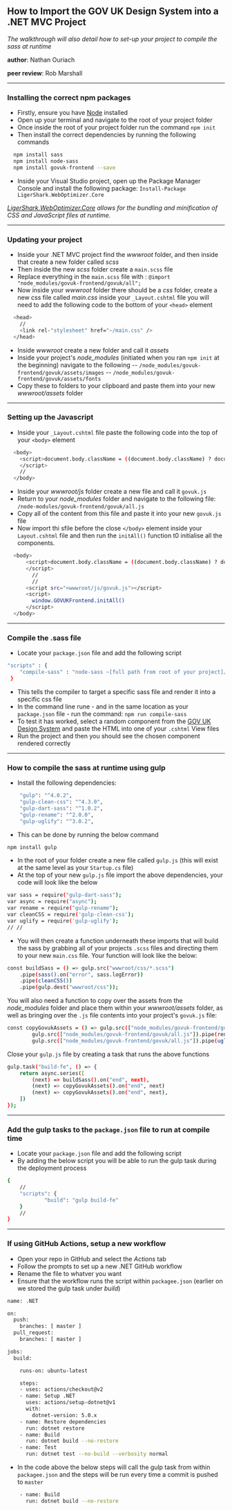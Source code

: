 ## How to Import the GOV UK Design System into a .NET MVC Project

_The walkthrough will also detail how to set-up your project to compile the sass at runtime_

**author**: Nathan Ouriach

**peer review**: Rob Marshall

___

### Installing the correct npm packages

- Firstly, ensure you have [Node](https://nodejs.org/en/) installed 
- Open up your terminal and navigate to the root of your project folder
- Once inside the root of your project folder run the command `npm init`
- Then install the correct dependencies by running the following commands
```sh
  npm install sass
  npm install node-sass
  npm install govuk-frontend --save
  ```
    
- Inside your Visual Studio project, open up the Package Manager Console and install the following package: `Install-Package LigerShark.WebOptimizer.Core`

_[LigerShark.WebOptimizer.Core](https://libraries.io/nuget/LigerShark.WebOptimizer.Core) allows for the bundling and minification of CSS and JavaScript files at runtime._
___
### Updating your project

- Inside your .NET MVC project find the _wwwroot_ folder, and then inside that create a new folder called _scss_ 
- Then inside the new _scss_ folder create a `main.scss` file
- Replace everything in the `main.scss` file with : `@import "node_modules/govuk-frontend/govuk/all";`
- Now inside your _wwwroot_ folder there should be a _css_ folder, create a new css file called _main.css_ inside your `_Layout.cshtml` file you will need to add the following code to the bottom of your `<head>` element

```sh
  <head>
    //    
    <link rel-"stylesheet" href="~/main.css" />
  </head>
 ```
- Inside _wwwroot_ create a new folder and call it _assets_
- Inside your project's _node_modules_ (initiated when you ran `npm init` at the beginning) navigate to the following 
-- `/node_modules/govuk-frontend/govuk/assets/images`
-- `/node_modules/govuk-frontend/govuk/assets/fonts`
- Copy these to folders to your clipboard and paste them into your new _wwwroot/assets_ folder
___
### Setting up the Javascript

- Inside your `_Layout.cshtml` file  paste the following code into the top of your `<body>` element
```sh
  <body>
    <script>document.body.className = ((document.body.className) ? document.body.className + ' js-enabled' : 'js-enabled');
    </script>
    //
  </body>
``` 
          
- Inside your _wwwroot/js_ folder create a new file and call it `govuk.js`
- Return to your _node_modules_ folder and navigate to the following file: `/node-modules/govuk-frontend/govuk/all.js`
- Copy all of the content from this file and paste it into your new `govuk.js` file
- Now import thi sfile before the close `</body>` element inside your `Layout.cshtml` file and then run the `initAll()` function t0 initialise all the components.

```sh
  <body>
      <script>document.body.className = ((document.body.className) ? document.body.className + ' js-enabled' : 'js-enabled');
      </script>
        //
        //
      <script src="<wwwroot/js/govuk.js"></script>
      <script>
        window.GOVUKFrontend.initAll()
      </script>
  </body>
```
___
### Compile the .sass file

- Locate your `package.json` file and add the following script
```sh
"scripts" : {
    "compile-sass" : "node-sass ~[full path from root of your project]/wwwroot/scss/main.scss [full path from root of your project]/wwwroot/css/main.css"
 } 
```
- This tells the compiler to target a specific sass file and render it into a specific css file
- In the command line rune - and in the same location as your `package.json` file - run the command: `npm run compile-sass`
- To test it has worked, select a random component from the [GOV UK Design System](https://design-system.service.gov.uk/components/) and paste the HTML into one of your `.cshtml` View files
- Run the project and then you should see the chosen component rendered correctly
___
### How to compile the sass at runtime using gulp
- Install the following dependencies:
```sh
    "gulp": "^4.0.2",
    "gulp-clean-css": "^4.3.0",
    "gulp-dart-sass": "^1.0.2",
    "gulp-rename": "^2.0.0",
    "gulp-uglify": "^3.0.2",
```
- This can be done by running the below command
```sh
npm install gulp
```

- In the root of your folder create a new file called `gulp.js` (this will exist at the same level as your `Startup.cs` file)
- At the top of your new `gulp.js` file import the above dependencies, your code will look like the below

```sh
var sass = require("gulp-dart-sass");
var async = require("async");
var rename = require("gulp-rename");
var cleanCSS = require('gulp-clean-css');
var uglify = require('gulp-uglify');
// //
```

- You will then create a function underneath these imports that will build the sass by grabbing all of your projects `.scss` files  and directing them to your new `main.css` file. Your function will look like the below:
```sh
const buildSass = () => gulp.src("wwwroot/css/*.scss")
	.pipe(sass().on("error", sass.logError))
	.pipe(cleanCSS())
	.pipe(gulp.dest("wwwroot/css"));
```
You will also need a function to copy over the assets from the _node_modules_ folder and place them within your _wwwroot/assets_ folder, as well as bringing over the `.js` file contents into your project's `govuk.js` file:
```sh
const copyGovukAssets = () => gulp.src(["node_modules/govuk-frontend/govuk/assets/**/*"]).pipe(gulp.dest("wwwroot/assets")).on("end", () =>
	    gulp.src(["node_modules/govuk-frontend/govuk/all.js"]).pipe(rename("govuk.js")).pipe(gulp.dest("wwwroot/js/")));
	    gulp.src(["node_modules/govuk-frontend/govuk/all.js"]).pipe(uglify()).pipe(rename("govuk.js")).pipe(gulp.dest("wwwroot/js/")));
```
Close your `gulp.js` file by creating a task that runs the above functions
```sh
gulp.task("build-fe", () => {
	return async.series([
		(next) => buildSass().on("end", next),
		(next) => copyGovukAssets().on("end", next)
		(next) => copyGovukAssets().on("end", next),
	])
}); 
```
___
### Add the gulp tasks to the `package.json` file to run at compile time
- Locate your `package.json` file and add the following script 
- By adding the below script you will be able to run the gulp task during the deployment process
```sh
{
    //
    "scripts": {
            "build": "gulp build-fe"
    }
    //
}
```
___
### If using GitHub Actions, setup a new workflow 
- Open your repo in GitHub and select the _Actions_ tab
- Follow the prompts to set up a new .NET GitHub workflow
- Rename the file to whatver you want
- Ensure that the workflow runs the script within `packagee.json` (earlier on we stored the gulp task under _build_)
```sh
name: .NET

on:
  push:
    branches: [ master ]
  pull_request:
    branches: [ master ]

jobs:
  build:

    runs-on: ubuntu-latest

    steps:
    - uses: actions/checkout@v2
    - name: Setup .NET
      uses: actions/setup-dotnet@v1
      with:
        dotnet-version: 5.0.x
    - name: Restore dependencies
      run: dotnet restore
    - name: Build
      run: dotnet build --no-restore
    - name: Test
      run: dotnet test --no-build --verbosity normal
```
- In the code above the below steps will call the gulp task from within `packagee.json` and the steps will be run every time a commit is pushed to `master`
```sh
    - name: Build
      run: dotnet build --no-restore
  ```
